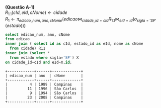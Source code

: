 **(Questão A-1)**  
${R_{1.1}}\left( {cId,eId,cNome} \right) \leftarrow cidade$  
${R_1} \leftarrow {\pi _{edicao\_num,ano,cNome}}\left( {edicao{ \bowtie _{cidade\_id = cId}}{R_{1.1}}{ \bowtie _{eId = id}}\left( {{\sigma _{sigla = 'SP'}}\left( {estado} \right)} \right)} \right)$

```sql
select edicao_num, ano, cNome
from edicao
inner join ( select id as cId, estado_id as eId, nome as cNome
  from cidade) R11
inner join (select *
  from estado where sigla='SP') X
on cidade_id=cId and eId=X.id;
```
```
+------------+------+-------------+
| edicao_num | ano  | cNome       |
+------------+------+-------------+
|          4 | 1989 | Campinas    |
|         11 | 1996 | São Carlos  |
|          9 | 1994 | São Carlos  |
|         23 | 2008 | Campinas    |
+------------+------+-------------+
```
